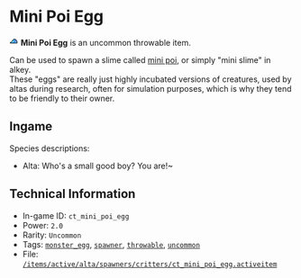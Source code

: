 # Mini Poi Egg

<img src="https://raw.githubusercontent.com/Ceterai/Enternia/main/items/active/alta/spawners/critters/ct_mini_poi_egg.png" alt="Mini Poi Egg icon" loading="lazy" height=16px width="auto" /> **Mini Poi Egg** is an uncommon throwable item.

Can be used to spawn a slime called [mini poi](https://ceterai.github.io/MyEnternia/Wiki/minipoi), or simply "mini slime" in alkey.  
These "eggs" are really just highly incubated versions of creatures, used by altas during research, often for simulation purposes, which is why they tend to be friendly to their owner.

## Ingame

Species descriptions:

- Alta: Who's a small good boy? You are!~

## Technical Information

- In-game ID: `ct_mini_poi_egg`
- Power: `2.0`
- Rarity: `Uncommon`
- Tags: [`monster_egg`](https://ceterai.github.io/MyEnternia/Wiki/Tags/MonsterEgg), [`spawner`](https://ceterai.github.io/MyEnternia/Wiki/Tags/Spawner), [`throwable`](https://ceterai.github.io/MyEnternia/Wiki/Tags/Throwable), [`uncommon`](https://ceterai.github.io/MyEnternia/Wiki/Tags/Uncommon)
- File: [`/items/active/alta/spawners/critters/ct_mini_poi_egg.activeitem`](https://github.com/Ceterai/Enternia/blob/main/items/active/alta/spawners/critters/ct_mini_poi_egg.activeitem)
